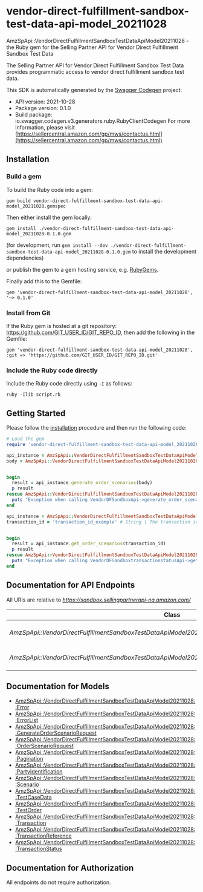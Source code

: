 # vendor-direct-fulfillment-sandbox-test-data-api-model_20211028

AmzSpApi::VendorDirectFulfillmentSandboxTestDataApiModel20211028 - the Ruby gem for the Selling Partner API for Vendor Direct Fulfillment Sandbox Test Data

The Selling Partner API for Vendor Direct Fulfillment Sandbox Test Data provides programmatic access to vendor direct fulfillment sandbox test data.

This SDK is automatically generated by the [Swagger Codegen](https://github.com/swagger-api/swagger-codegen) project:

- API version: 2021-10-28
- Package version: 0.1.0
- Build package: io.swagger.codegen.v3.generators.ruby.RubyClientCodegen
For more information, please visit [https://sellercentral.amazon.com/gp/mws/contactus.html](https://sellercentral.amazon.com/gp/mws/contactus.html)

## Installation

### Build a gem

To build the Ruby code into a gem:

```shell
gem build vendor-direct-fulfillment-sandbox-test-data-api-model_20211028.gemspec
```

Then either install the gem locally:

```shell
gem install ./vendor-direct-fulfillment-sandbox-test-data-api-model_20211028-0.1.0.gem
```
(for development, run `gem install --dev ./vendor-direct-fulfillment-sandbox-test-data-api-model_20211028-0.1.0.gem` to install the development dependencies)

or publish the gem to a gem hosting service, e.g. [RubyGems](https://rubygems.org/).

Finally add this to the Gemfile:

    gem 'vendor-direct-fulfillment-sandbox-test-data-api-model_20211028', '~> 0.1.0'

### Install from Git

If the Ruby gem is hosted at a git repository: https://github.com/GIT_USER_ID/GIT_REPO_ID, then add the following in the Gemfile:

    gem 'vendor-direct-fulfillment-sandbox-test-data-api-model_20211028', :git => 'https://github.com/GIT_USER_ID/GIT_REPO_ID.git'

### Include the Ruby code directly

Include the Ruby code directly using `-I` as follows:

```shell
ruby -Ilib script.rb
```

## Getting Started

Please follow the [installation](#installation) procedure and then run the following code:
```ruby
# Load the gem
require 'vendor-direct-fulfillment-sandbox-test-data-api-model_20211028'

api_instance = AmzSpApi::VendorDirectFulfillmentSandboxTestDataApiModel20211028::VendorDFSandboxApi.new
body = AmzSpApi::VendorDirectFulfillmentSandboxTestDataApiModel20211028::GenerateOrderScenarioRequest.new # GenerateOrderScenarioRequest | The request payload containing parameters for generating test order data scenarios.


begin
  result = api_instance.generate_order_scenarios(body)
  p result
rescue AmzSpApi::VendorDirectFulfillmentSandboxTestDataApiModel20211028::ApiError => e
  puts "Exception when calling VendorDFSandboxApi->generate_order_scenarios: #{e}"
end

api_instance = AmzSpApi::VendorDirectFulfillmentSandboxTestDataApiModel20211028::VendorDFSandboxtransactionstatusApi.new
transaction_id = 'transaction_id_example' # String | The transaction identifier returned in the response to the generateOrderScenarios operation.


begin
  result = api_instance.get_order_scenarios(transaction_id)
  p result
rescue AmzSpApi::VendorDirectFulfillmentSandboxTestDataApiModel20211028::ApiError => e
  puts "Exception when calling VendorDFSandboxtransactionstatusApi->get_order_scenarios: #{e}"
end
```

## Documentation for API Endpoints

All URIs are relative to *https://sandbox.sellingpartnerapi-na.amazon.com/*

Class | Method | HTTP request | Description
------------ | ------------- | ------------- | -------------
*AmzSpApi::VendorDirectFulfillmentSandboxTestDataApiModel20211028::VendorDFSandboxApi* | [**generate_order_scenarios**](docs/VendorDFSandboxApi.md#generate_order_scenarios) | **POST** /vendor/directFulfillment/sandbox/2021-10-28/orders | 
*AmzSpApi::VendorDirectFulfillmentSandboxTestDataApiModel20211028::VendorDFSandboxtransactionstatusApi* | [**get_order_scenarios**](docs/VendorDFSandboxtransactionstatusApi.md#get_order_scenarios) | **GET** /vendor/directFulfillment/sandbox/2021-10-28/transactions/{transactionId} | 

## Documentation for Models

 - [AmzSpApi::VendorDirectFulfillmentSandboxTestDataApiModel20211028::Error](docs/Error.md)
 - [AmzSpApi::VendorDirectFulfillmentSandboxTestDataApiModel20211028::ErrorList](docs/ErrorList.md)
 - [AmzSpApi::VendorDirectFulfillmentSandboxTestDataApiModel20211028::GenerateOrderScenarioRequest](docs/GenerateOrderScenarioRequest.md)
 - [AmzSpApi::VendorDirectFulfillmentSandboxTestDataApiModel20211028::OrderScenarioRequest](docs/OrderScenarioRequest.md)
 - [AmzSpApi::VendorDirectFulfillmentSandboxTestDataApiModel20211028::Pagination](docs/Pagination.md)
 - [AmzSpApi::VendorDirectFulfillmentSandboxTestDataApiModel20211028::PartyIdentification](docs/PartyIdentification.md)
 - [AmzSpApi::VendorDirectFulfillmentSandboxTestDataApiModel20211028::Scenario](docs/Scenario.md)
 - [AmzSpApi::VendorDirectFulfillmentSandboxTestDataApiModel20211028::TestCaseData](docs/TestCaseData.md)
 - [AmzSpApi::VendorDirectFulfillmentSandboxTestDataApiModel20211028::TestOrder](docs/TestOrder.md)
 - [AmzSpApi::VendorDirectFulfillmentSandboxTestDataApiModel20211028::Transaction](docs/Transaction.md)
 - [AmzSpApi::VendorDirectFulfillmentSandboxTestDataApiModel20211028::TransactionReference](docs/TransactionReference.md)
 - [AmzSpApi::VendorDirectFulfillmentSandboxTestDataApiModel20211028::TransactionStatus](docs/TransactionStatus.md)

## Documentation for Authorization

 All endpoints do not require authorization.

